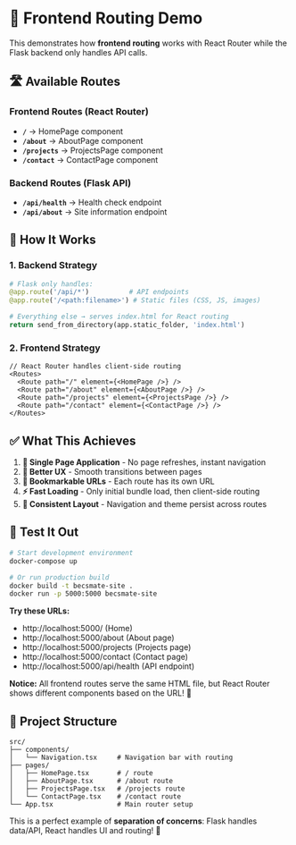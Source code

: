 # 🎯 Frontend Routing Demo

This demonstrates how **frontend routing** works with React Router while the Flask backend only handles API calls.

## 🛣️ Available Routes

### Frontend Routes (React Router)
- **`/`** → HomePage component
- **`/about`** → AboutPage component  
- **`/projects`** → ProjectsPage component
- **`/contact`** → ContactPage component

### Backend Routes (Flask API)
- **`/api/health`** → Health check endpoint
- **`/api/about`** → Site information endpoint

## 🔧 How It Works

### 1. **Backend Strategy** 
```python
# Flask only handles:
@app.route('/api/*')          # API endpoints
@app.route('/<path:filename>') # Static files (CSS, JS, images)

# Everything else → serves index.html for React routing
return send_from_directory(app.static_folder, 'index.html')
```

### 2. **Frontend Strategy**
```tsx
// React Router handles client-side routing
<Routes>
  <Route path="/" element={<HomePage />} />
  <Route path="/about" element={<AboutPage />} />
  <Route path="/projects" element={<ProjectsPage />} />
  <Route path="/contact" element={<ContactPage />} />
</Routes>
```

## ✅ What This Achieves

1. **🚀 Single Page Application** - No page refreshes, instant navigation
2. **📱 Better UX** - Smooth transitions between pages
3. **🔗 Bookmarkable URLs** - Each route has its own URL
4. **⚡ Fast Loading** - Only initial bundle load, then client-side routing
5. **🎨 Consistent Layout** - Navigation and theme persist across routes

## 🧪 Test It Out

```bash
# Start development environment
docker-compose up

# Or run production build
docker build -t becsmate-site .
docker run -p 5000:5000 becsmate-site
```

**Try these URLs:**
- http://localhost:5000/ (Home)
- http://localhost:5000/about (About page)
- http://localhost:5000/projects (Projects page) 
- http://localhost:5000/contact (Contact page)
- http://localhost:5000/api/health (API endpoint)

**Notice:** All frontend routes serve the same HTML file, but React Router shows different components based on the URL! 🎉

## 📁 Project Structure

```
src/
├── components/
│   └── Navigation.tsx     # Navigation bar with routing
├── pages/
│   ├── HomePage.tsx       # / route
│   ├── AboutPage.tsx      # /about route
│   ├── ProjectsPage.tsx   # /projects route
│   └── ContactPage.tsx    # /contact route
└── App.tsx                # Main router setup
```

This is a perfect example of **separation of concerns**: Flask handles data/API, React handles UI and routing! 🎯